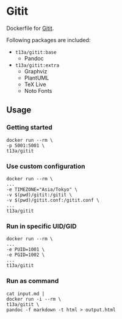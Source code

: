 Gitit
=====

Dockerfile for [Gitit](https://github.com/jgm/gitit).

Following packages are included:

-  `t13a/gitit:base`
   -  Pandoc
-  `t13a/gitit:extra`
   -  Graphviz
   -  PlantUML
   -  TeX Live
   -  Noto Fonts

## Usage

### Getting started

    docker run --rm \
    -p 5001:5001 \
    t13a/gitit

### Use custom configuration

    docker run --rm \
    ...
    -e TIMEZONE="Asia/Tokyo" \
    -v $(pwd)/gitit:/gitit \
    -v $(pwd)/gitit.conf:/gitit.conf \
    ...
    t13a/gitit

### Run in specific UID/GID

    docker run --rm \
    ...
    -e PUID=1001 \
    -e PGID=1002 \
    ...
    t13a/gitit

### Run as command

    cat input.md |
    docker run -i --rm \
    t13a/gitit \
    pandoc -f markdown -t html > output.html

